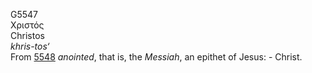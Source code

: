 <body>
  <p>G5547<br>  Χριστός  <br> Christos  <br><i>khris-tos‘ </i><br>From <a href="g5548.htm">5548</a>  <i>anointed</i>, that is, the <i>Messiah</i>, an epithet of Jesus: - Christ.<br></p>
 </body>